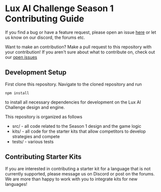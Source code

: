 # Lux AI Challenge Season 1 Contributing Guide

If you find a bug or have a feature request, please open an issue [here](https://github.com/Lux-AI-Challenge/Lux-Design-2021/issues) or let us know on our discord, the forums etc.

Want to make an contribution? Make a pull request to this repository with your contribution! If you aren't sure about what to contribute on, check out our [open issues](https://github.com/Lux-AI-Challenge/Lux-Design-2021/issues)

## Development Setup

First clone this repository. Navigate to the cloned repository and run


```
npm install
```

to install all necessary dependencies for development on the Lux AI Challenge design and engine.

This repository is organized as follows

- src/ - all code related to the Season 1 design and the game logic
- kits/ - all code for the starter kits that allow competitors to develop strategies and compete
- tests/ - various tests

## Contributing Starter Kits

If you are interested in contributing a starter kit for a language that is not currently supported, please message us on Discord or post on the forums. We are more than happy to work with you to integrate kits for new languages!



